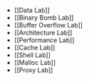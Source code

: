- [[Data Lab]]
- [[Binary Bomb Lab]]
- [[Buffer Overflow Lab]]
- [[Architecture Lab]]
- [[Performance Lab]]
- [[Cache Lab]]
- [[Shell Lab]]
- [[Malloc Lab]]
- [[Proxy Lab]]